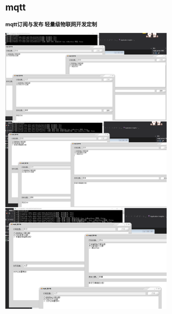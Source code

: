 # mqtt
   ### mqtt订阅与发布 轻量级物联网开发定制
![image](https://github.com/210843013/mqtt/blob/mqtt/订阅.png)
![image](https://github.com/210843013/mqtt/blob/mqtt/订阅2.png)
![image](https://github.com/210843013/mqtt/blob/mqtt/订阅3.png)
